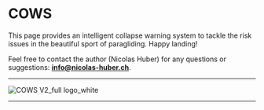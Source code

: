 # COWS
 This page provides an intelligent collapse warning system to tackle the risk issues in the beautiful sport of paragliding. Happy landing!

Feel free to contact the author (Nicolas Huber) for any questions or suggestions: **info@nicolas-huber.ch**.

--- 

![COWS V2_full logo_white](https://user-images.githubusercontent.com/113937779/201402566-23deb7f4-9e8a-4027-8e35-df0ce20322e4.png)

---